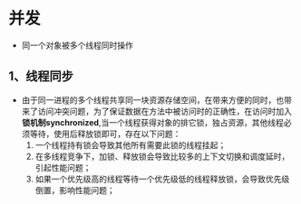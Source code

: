 # 并发
- 同一个对象被多个线程同时操作

## 1、线程同步
- 由于同一进程的多个线程共享同一块资源存储空间，在带来方便的同时，也带来了访问冲突问题，为了保证数据在方法中被访问时的正确性，在访问时加入**锁机制synchronized**,当一个线程获得对象的排它锁，独占资源，其他线程必须等待，使用后释放锁即可，存在以下问题：
   1. 一个线程持有锁会导致其他所有需要此锁的线程挂起；
   2. 在多线程竞争下，加锁、释放锁会导致比较多的上下文切换和调度延时，引起性能问题；
   3. 如果一个优先级高的线程等待一个优先级低的线程释放锁，会导致优先级倒置，影响性能问题；